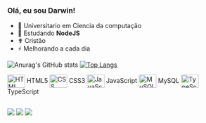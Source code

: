 ### Olá, eu sou Darwin!

- 🔭 Universitario em Ciencia da computação
- 🌱 Estudando **NodeJS**
-  ✟  Cristão
- ⚡ Melhorando a cada dia

![Anurag's GitHub stats](https://github-readme-stats.vercel.app/api?username=DarwinGAZ&show_icons=true&theme=dark&rank_icon=github)
[![Top Langs](https://github-readme-stats.vercel.app/api/top-langs/?username=DarwinGAZ&theme=dark)](https://github.com/DarwinGAZ/github-readme-stats)


<div>
    <img align="center" alt="HTML" height="30" width="40" src="https://cdn.jsdelivr.net/gh/devicons/devicon@latest/icons/html5/html5-original.svg" />
  <span>HTML5</span>
    
 <img align="center" alt="CSS" height="30" width="40" src="https://cdn.jsdelivr.net/gh/devicons/devicon@latest/icons/css3/css3-original.svg" />
  <span>CSS3</span>
    
  <img align="center" alt="JavaScript" height="30" width="40" src="https://cdn.jsdelivr.net/gh/devicons/devicon@latest/icons/javascript/javascript-plain.svg" />
  <span>JavaScript</span>
  
  <img align="center" alt="MySQL" height="30" width="40" src="https://cdn.jsdelivr.net/gh/devicons/devicon@latest/icons/mysql/mysql-original.svg" />
  <span>MySQL</span>

  <img align="center" alt="TypeScript" height="30" width="40" src="https://cdn.jsdelivr.net/gh/devicons/devicon@latest/icons/typescript/typescript-original.svg" />
  <span>TypeScript</span>
</div>


##

<div>
  <a href="https://instagram.com/darwingazgtr" target="_blank" ><img src="https://img.shields.io/badge/-Instagram-%23E4405F?style=for-the-badge&logo=instagram&logoColor=white" target="_blank"></a>
  <a href="https://discord.gg/hqdvz8dkzM" target="_blank"><img src="https://img.shields.io/badge/Discord-7289DA?style=for-the-badge&logo=discord&logoColor=white" target="_blank"></a> 
  <a href = "mailto:darwin.g.a.f@hotmail.com"><img src="https://img.shields.io/badge/-Gmail-%23333?style=for-the-badge&logo=gmail&logoColor=white" target="_blank"></a>
</div>
